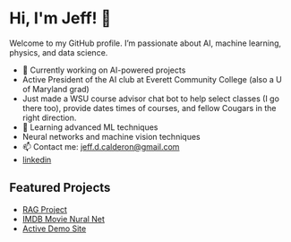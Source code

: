 # Hi, I'm Jeff! 👋

Welcome to my GitHub profile. I’m passionate about AI, machine learning, physics, and data science.

- 🔭 Currently working on AI-powered projects
- Active President of the AI club at Everett Community College (also a U of Maryland grad)
- Just made a WSU course advisor chat bot to help select classes (I go there too), provide dates times of courses, and fellow Cougars in the right direction.
- 🌱 Learning advanced ML techniques
- Neural networks and machine vision techniques
- 📫 Contact me: [jeff.d.calderon@gmail.com](mailto:jeff.d.calderon@gmail.com)
- [linkedin](https://www.linkedin.com/in/jeffdcalderon/)

## Featured Projects
- [RAG Project](https://github.com/aggressor-FZX/awesome-project)
- [IMDB Movie Nural Net](https://github.com/aggressor-FZX?tab=repositories)
- [Active Demo Site](https://www.cogitometric.org/)

